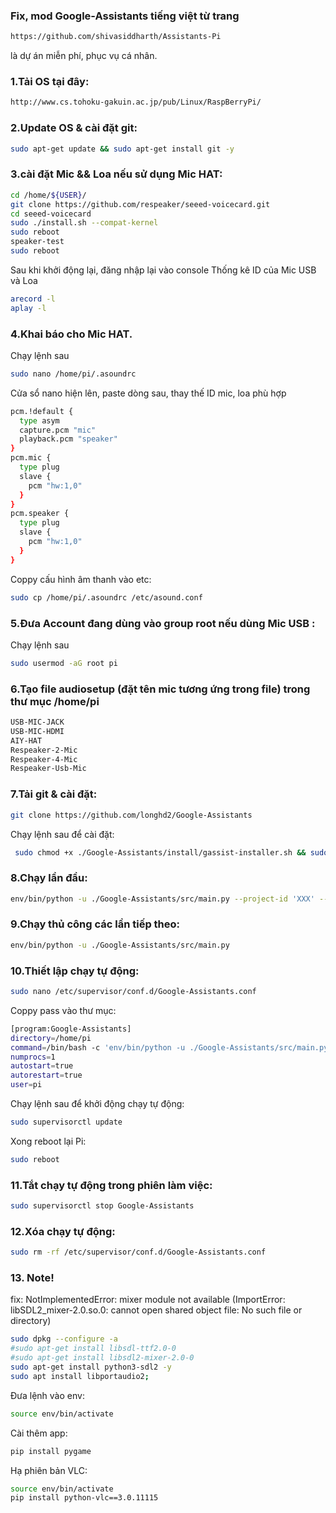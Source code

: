 
### Fix, mod Google-Assistants tiếng việt từ trang 
```sh
https://github.com/shivasiddharth/Assistants-Pi
```
là dự án  miễn phí, phục vụ cá nhân.
### 1.Tải OS tại đây:
```sh
http://www.cs.tohoku-gakuin.ac.jp/pub/Linux/RaspBerryPi/
```
### 2.Update OS & cài đặt git:
```sh
sudo apt-get update && sudo apt-get install git -y
```
### 3.cài đặt Mic && Loa nếu sử dụng Mic HAT:
```sh
cd /home/${USER}/
git clone https://github.com/respeaker/seeed-voicecard.git
cd seeed-voicecard
sudo ./install.sh --compat-kernel
sudo reboot
speaker-test
sudo reboot
```
Sau khi khởi động lại, đăng nhập lại vào console
Thống kê ID của Mic USB và Loa
```sh
arecord -l
aplay -l
```
### 4.Khai báo cho Mic HAT.
Chạy lệnh sau
```sh
sudo nano /home/pi/.asoundrc
```
Cửa sổ nano hiện lên, paste dòng sau, thay thế ID mic, loa phù hợp

```sh
pcm.!default {
  type asym
  capture.pcm "mic"  
  playback.pcm "speaker"  
}
pcm.mic {
  type plug
  slave {
    pcm "hw:1,0"
  }
}
pcm.speaker {
  type plug
  slave {
    pcm "hw:1,0"
  }
}
```
Coppy cấu hình âm thanh vào etc:
```sh
sudo cp /home/pi/.asoundrc /etc/asound.conf
```
### 5.Đưa Account đang dùng  vào group root nếu dùng Mic USB :
Chạy lệnh sau
```sh
sudo usermod -aG root pi
```
### 6.Tạo file audiosetup (đặt tên mic tương ứng trong file) trong thư mục /home/pi
```sh
USB-MIC-JACK
USB-MIC-HDMI
AIY-HAT
Respeaker-2-Mic
Respeaker-4-Mic
Respeaker-Usb-Mic
```
### 7.Tải git & cài đặt:
```sh
git clone https://github.com/longhd2/Google-Assistants
```
Chạy lệnh sau để cài đặt:
```sh
 sudo chmod +x ./Google-Assistants/install/gassist-installer.sh && sudo  ./Google-Assistants/install/gassist-installer.sh
```
### 8.Chạy lần đầu:
```sh
env/bin/python -u ./Google-Assistants/src/main.py --project-id 'XXX' --device-model-id 'XXX'
```
### 9.Chạy thủ công các lần tiếp theo:
```sh
env/bin/python -u ./Google-Assistants/src/main.py
```

### 10.Thiết lập chạy tự động:
```sh
sudo nano /etc/supervisor/conf.d/Google-Assistants.conf
```
 
Coppy pass vào thư mục:
```sh
[program:Google-Assistants]
directory=/home/pi
command=/bin/bash -c 'env/bin/python -u ./Google-Assistants/src/main.py'
numprocs=1
autostart=true
autorestart=true
user=pi
```
Chạy lệnh sau để khởi động chạy tự động:
```sh
sudo supervisorctl update
```
Xong reboot lại Pi:
```sh
sudo reboot
```
### 11.Tắt chạy tự động trong phiên làm việc:
```sh
sudo supervisorctl stop Google-Assistants
```
### 12.Xóa chạy tự động:
```sh
sudo rm -rf /etc/supervisor/conf.d/Google-Assistants.conf
```

### 13. Note!
fix: NotImplementedError: mixer module not available (ImportError: libSDL2_mixer-2.0.so.0: cannot open shared object file: No such file or directory)
```sh
sudo dpkg --configure -a
#sudo apt-get install libsdl-ttf2.0-0
#sudo apt-get install libsdl2-mixer-2.0-0
sudo apt-get install python3-sdl2 -y
sudo apt install libportaudio2;
```
Đưa lệnh vào env:
```sh
source env/bin/activate
```
Cài thêm app:
```sh
pip install pygame
```
Hạ phiên bản VLC:
```sh
source env/bin/activate
pip install python-vlc==3.0.11115
```


